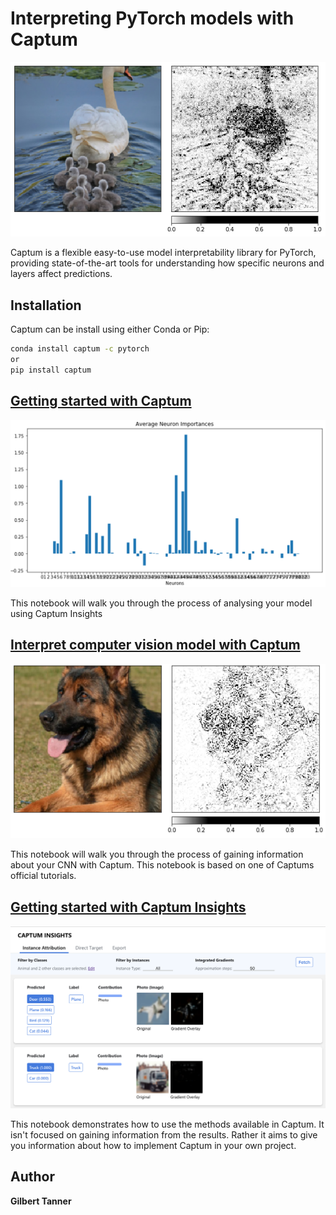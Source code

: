 # Interpreting PyTorch models with Captum
![](doc/GradientSHAP_Example.png)

Captum is a flexible  easy-to-use model interpretability library for PyTorch, providing state-of-the-art tools for understanding how specific neurons and layers affect predictions.

## Installation

Captum can be install using either Conda or Pip:
```bash
conda install captum -c pytorch
or
pip install captum
```

## [Getting started with Captum](Getting_started_with_Captum_Insights.ipynb)

![](doc/average_neuron_importance.PNG)

This notebook will walk you through the process of analysing your model using Captum Insights

## [Interpret computer vision model with Captum](Interpret_computer_vision_model_with_Captum.ipynb)

![](doc/interpret_vision_model.PNG)

This notebook will walk you through the process of gaining information about your CNN with Captum. This notebook is based on one of Captums official tutorials.

## [Getting started with Captum Insights](Interpret_your_PyTorch_model_with_Captum.ipynb)

![](doc/captum_insight.png)

This notebook demonstrates how to use the methods available in Captum. It isn't focused on gaining information from the results. Rather it aims to give you information about how to implement Captum in your own project.

## Author
 **Gilbert Tanner**